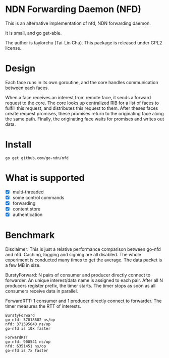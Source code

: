 # NDN Forwarding Daemon (NFD)

This is an alternative implementation of nfd, NDN forwarding daemon.

It is small, and go get-able.

The author is taylorchu (Tai-Lin Chu). This package is released under GPL2 license.

# Design

Each face runs in its own goroutine, and the core handles communication between each faces.

When a face receives an interest from remote face, it sends a forward request to the core. The core looks up centralized RIB for a list of faces to fulfill this request, and distributes this request to them. After theses faces create request promises, these promises return to the originating face along the same path. Finally, the originating face waits for promises and writes out data.

# Install
```
go get github.com/go-ndn/nfd
```

# What is supported

- [x] multi-threaded
- [x] some control commands
- [x] forwarding
- [x] content store
- [x] authentication

# Benchmark

Disclaimer: This is just a relative performance comparison between go-nfd and nfd. Caching, logging and signing are all disabled. The whole experiment is conducted many times to get the average. The data packet is a few MB in size.

BurstyForward: N pairs of consumer and producer directly connect to forwarder. An unique interest/data name is assigned to each pair. After all N producers register prefix, the timer starts. The timer stops as soon as all consumers receive data in parallel.

ForwardRTT: 1 consumer and 1 producer directly connect to forwarder. The timer measures the RTT of interests.

```
BurstyForward
go-nfd: 37018602 ns/op
nfd: 371395840 ns/op
go-nfd is 10x faster

ForwardRTT
go-nfd: 900541 ns/op
nfd: 6351451 ns/op
go-nfd is 7x faster
```

